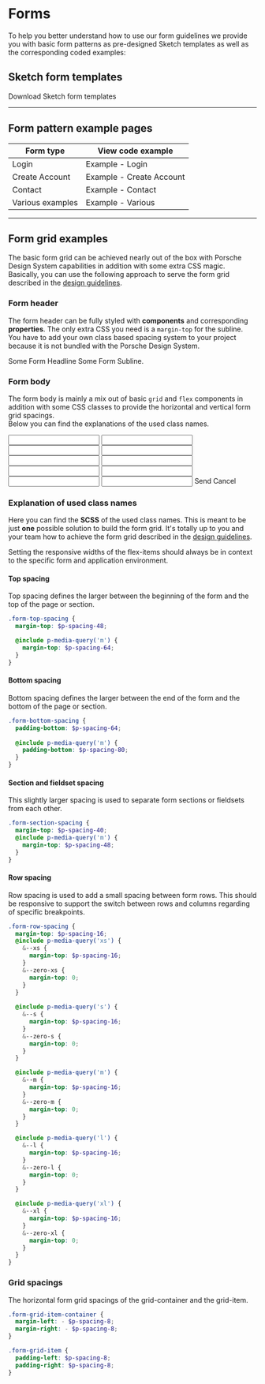 # Forms

To help you better understand how to use our form guidelines we provide you with basic form patterns as pre-designed Sketch templates as well as the corresponding coded examples:

## Sketch form templates

<p-link-pure href="https://designsystem.porsche.com/sketch/porsche-design-system-form-templates.sketch" icon="download" download>Download Sketch form templates</p-link-pure>

--- 

## Form pattern example pages

| Form type        | View code example                                                                                                                  |
| ---------------- | ---------------------------------------------------------------------------------------------------------------------------------- |
| Login            | <p-link-pure href="#/patterns/forms/example-login" icon="external" target="_blank">Example - Login</p-link-pure>                   |
| Create Account   | <p-link-pure href="#/patterns/forms/example-create-account" icon="external" target="_blank">Example - Create Account</p-link-pure> |
| Contact          | <p-link-pure href="#/patterns/forms/example-contact" icon="external" target="_blank">Example - Contact</p-link-pure>               |
| Various examples | <p-link-pure href="#/patterns/forms/example-various" icon="external" target="_blank">Example - Various</p-link-pure>               |


--- 

## Form grid examples

The basic form grid can be achieved nearly out of the box with Porsche Design System capabilities in addition with some extra CSS magic. 
Basically, you can use the following approach to serve the form grid described in the [design guidelines](#/patterns/forms#guidelines).

### Form header

The form header can be fully styled with **components** and corresponding **properties**. The only extra CSS you need is a `margin-top` for the subline. 
You have to add your own class based spacing system to your project because it is not bundled with the Porsche Design System.

<Playground>
  <p-grid class="form-top-spacing">
    <p-grid-item size="{ base: 12, m: 8 }">
      <p-headline variant="headline-2" tag="h1">Some Form Headline</p-headline>
      <p-text size="{ base: 'small', l: 'medium' }" class="spacing-mt-8">Some Form Subline.</p-text>
    </p-grid-item>
  </p-grid>
</Playground>

### Form body

The form body is mainly a mix out of basic `grid` and `flex` components in addition with some CSS classes to provide the horizontal and vertical form grid spacings.  
Below you can find the explanations of the used class names.

<Playground>
  <p-grid class="form-section-spacing">
    <p-grid-item size="{ base: 12, s: 10, m: 8, l: 6 }">
      <form novalidate>
        <p-fieldset-wrapper label="Form legend text">
          <p-flex direction="{base: 'column', m: 'row'}" class="form-grid-item-container">
            <p-flex-item class="form-grid-item" width="{base: 'full', m: 'one-quarter'}">
              <p-text-field-wrapper label="Some label"><input type="text" name="some name"></p-text-field-wrapper>
            </p-flex-item>
            <p-flex-item class="form-row-spacing form-row-spacing--zero-m form-grid-item" width="{base: 'full', m: 'one-quarter'}">
              <p-text-field-wrapper label="Some label"><input type="text" name="some name"></p-text-field-wrapper>
            </p-flex-item>
            <p-flex-item class="form-row-spacing form-row-spacing--zero-m form-grid-item" width="{base: 'full', m: 'one-quarter'}">
              <p-text-field-wrapper label="Some label"><input type="text" name="some name"></p-text-field-wrapper>
            </p-flex-item>
            <p-flex-item class="form-row-spacing form-row-spacing--zero-m form-grid-item" width="{base: 'full', m: 'one-quarter'}">
              <p-text-field-wrapper label="Some label"><input type="text" name="some name"></p-text-field-wrapper>
            </p-flex-item>
          </p-flex>
          <p-flex direction="{base: 'column', m: 'row'}" class="form-row-spacing form-grid-item-container">
            <p-flex-item class="form-grid-item" width="{base: 'full', m: 'one-third'}">
              <p-text-field-wrapper label="Some label"><input type="text" name="some name"></p-text-field-wrapper>
            </p-flex-item>
            <p-flex-item class="form-row-spacing form-row-spacing--zero-m form-grid-item" width="{base: 'full', m: 'one-third'}">
              <p-text-field-wrapper label="Some label"><input type="text" name="some name"></p-text-field-wrapper>
            </p-flex-item>
            <p-flex-item class="form-row-spacing form-row-spacing--zero-m form-grid-item" width="{base: 'full', m: 'one-third'}">
              <p-text-field-wrapper label="Some label"><input type="text" name="some name"></p-text-field-wrapper>
            </p-flex-item>
          </p-flex>
          <p-flex direction="{base: 'column', m: 'row'}" class="form-row-spacing form-grid-item-container">
            <p-flex-item class="form-grid-item" width="{base: 'full', m: 'half'}">
              <p-text-field-wrapper label="Some label"><input type="text" name="some name"></p-text-field-wrapper>
            </p-flex-item>
            <p-flex-item class="form-row-spacing form-row-spacing--zero-m form-grid-item" width="{base: 'full', m: 'half'}">
              <p-text-field-wrapper label="Some label"><input type="text" name="some name"></p-text-field-wrapper>
            </p-flex-item>
          </p-flex>
          <p-text-field-wrapper label="Some label" class="form-row-spacing"><input type="text" name="some name"></p-text-field-wrapper>
        </p-fieldset-wrapper>
        <p-flex class="form-section-spacing form-bottom-spacing form-grid-item-container">
          <p-button-group class="form-grid-item">            
            <p-button type="submit">Send</p-button>
            <p-button variant="tertiary" icon="close" type="reset">Cancel</p-button>
          </p-button-group>
        </p-flex>
      </form>
    </p-grid-item>
  </p-grid>
</Playground>

### Explanation of used class names

Here you can find the **SCSS** of the used class names. This is meant to be just **one** possible solution to build the form grid. 
It's totally up to you and your team how to achieve the form grid described in the [design guidelines](#/patterns/forms#guidelines).

Setting the responsive widths of the flex-items should always be in context to the specific form and application environment.

#### Top spacing

Top spacing defines the larger between the beginning of the form and the top of the page or section.

```scss
.form-top-spacing {
  margin-top: $p-spacing-48;

  @include p-media-query('m') {
    margin-top: $p-spacing-64;
  }
}
``` 

#### Bottom spacing

Bottom spacing defines the larger between the end of the form and the bottom of the page or section.

```scss
.form-bottom-spacing {
  padding-bottom: $p-spacing-64;
  
  @include p-media-query('m') {
    padding-bottom: $p-spacing-80;
  }
}
``` 

#### Section and fieldset spacing

This slightly larger spacing is used to separate form sections or fieldsets from each other.

```scss
.form-section-spacing {
  margin-top: $p-spacing-40;
  @include p-media-query('m') {
    margin-top: $p-spacing-48;
  }
}
``` 

#### Row spacing

Row spacing is used to add a small spacing between form rows. This should be responsive to support the switch between rows and columns regarding of specific breakpoints.

```scss
.form-row-spacing {
  margin-top: $p-spacing-16;
  @include p-media-query('xs') {
    &--xs {
      margin-top: $p-spacing-16;
    }
    &--zero-xs {
      margin-top: 0;
    }
  }
  
  @include p-media-query('s') {
    &--s {
      margin-top: $p-spacing-16;
    }
    &--zero-s {
      margin-top: 0;
    }
  }

  @include p-media-query('m') {
    &--m {
      margin-top: $p-spacing-16;
    }
    &--zero-m {
      margin-top: 0;
    }
  }

  @include p-media-query('l') {
    &--l {
      margin-top: $p-spacing-16;
    }
    &--zero-l {
      margin-top: 0;
    }
  }

  @include p-media-query('xl') {
    &--xl {
      margin-top: $p-spacing-16;
    }
    &--zero-xl {
      margin-top: 0;
    }
  }
}
``` 

### Grid spacings

The horizontal form grid spacings of the grid-container and the grid-item.

```scss
.form-grid-item-container {
  margin-left: - $p-spacing-8;
  margin-right: - $p-spacing-8;
}

.form-grid-item {
  padding-left: $p-spacing-8;
  padding-right: $p-spacing-8;
}
```